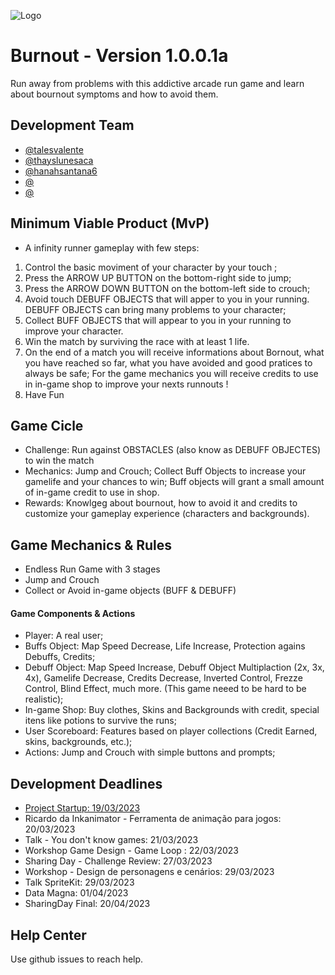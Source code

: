 
![Logo](https://dev-to-uploads.s3.amazonaws.com/uploads/articles/th5xamgrr6se0x5ro4g6.png)


# Burnout - Version 1.0.0.1a

Run away from problems with this addictive arcade run game and learn about bournout symptoms and how to avoid them.


## Development Team

- [@talesvalente](https://www.github.com/talesvalente)
- [@thayslunesaca](https://www.github.com/thayslunesaca)
- [@hanahsantana6](https://www.github.com/hanahsantana6)
- [@](https://www.github.com/)
- [@](https://www.github.com/)

## Minimum Viable Product (MvP)
- A infinity runner gameplay with few steps:
1. Control the basic moviment of your character by your touch ;
2. Press the ARROW UP BUTTON on the bottom-right side to jump;
3. Press the ARROW DOWN BUTTON on the bottom-left side to crouch;
3. Avoid touch DEBUFF OBJECTS that will apper to you in your running. DEBUFF OBJECTS can bring many problems to your character;
4. Collect BUFF OBJECTS that will appear to you in your running to improve your character.
4. Win the match by surviving the race with at least 1 life.
5. On the end of a match you will receive informations about Bornout, what you have reached so far, what you have avoided and good pratices to always be safe; For the game mechanics you will receive credits to use in in-game shop to improve your nexts runnouts !
6. Have Fun

## Game Cicle
- Challenge: Run against OBSTACLES (also know as DEBUFF OBJECTES) to win the match
- Mechanics: Jump and Crouch; Collect Buff Objects to increase your gamelife and your chances to win; Buff objects will grant a small amount of in-game credit to use in shop.
- Rewards: Knowlgeg about bournout, how to avoid it and credits to customize your gameplay experience (characters and backgrounds).

## Game Mechanics & Rules
- Endless Run Game with 3 stages
- Jump and Crouch
- Collect or Avoid in-game objects (BUFF & DEBUFF)

#### Game Components & Actions
- Player: A real user;
- Buffs Object: Map Speed Decrease, Life Increase, Protection agains Debuffs, Credits;
- Debuff Object: Map Speed Increase, Debuff Object Multiplaction (2x, 3x, 4x), Gamelife Decrease, Credits Decrease, Inverted Control, Frezze Control, Blind Effect, much more. (This game neeed to be hard to be realistic);
- In-game Shop: Buy clothes, Skins and Backgrounds with credit, special itens like potions to survive the runs;
- User Scoreboard: Features based on player collections (Credit Earned, skins, backgrounds, etc.);
- Actions: Jump and Crouch with simple buttons and prompts;

## Development Deadlines

- [Project Startup: 19/03/2023](https://www.dropbox.com/scl/fi/pe8p3yjfxplr68bo5x0s8/Sharing-Hub-Game-Challenge.paper?dl=0&rlkey=e4ma1mdllfspt8kdm5e87os18)
- Ricardo da Inkanimator - Ferramenta de animação para jogos: 20/03/2023
- Talk - You don't know games: 21/03/2023
- Workshop Game Design - Game Loop : 22/03/2023
- Sharing Day - Challenge Review: 27/03/2023
- Workshop - Design de personagens e cenários: 29/03/2023
- Talk SpriteKit: 29/03/2023
- Data Magna: 01/04/2023
- SharingDay Final: 20/04/2023

## Help Center

Use github issues to reach help.

